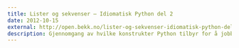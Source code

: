 ```yaml
---
title: Lister og sekvenser — Idiomatisk Python del 2
date: 2012-10-15
external: http://open.bekk.no/lister-og-sekvenser-idiomatisk-python-del-2/
description: Gjennomgang av hvilke konstrukter Python tilbyr for å jobbe med sekvenser av data, og hvordan disse kan brukes på en mest mulig idomatisk måte.
---
```


